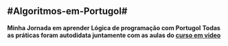 #**Algoritmos-em-Portugol**#
---
**Minha Jornada em aprender Lógica de programação com Portugol**
**Todas as práticas foram autodidata juntamente com as aulas do [curso em video](https://www.cursoemvideo.com/)**
